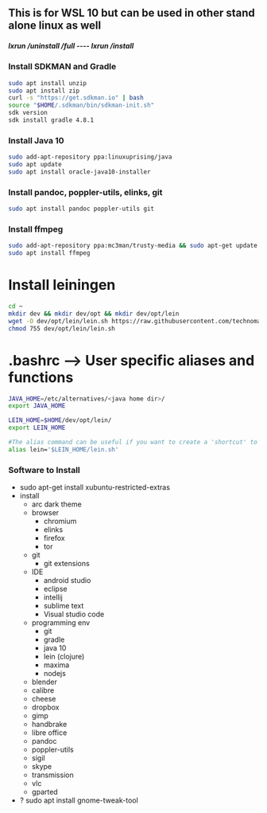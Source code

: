 ## This is for WSL 10 but can be used in other stand alone linux as well

##### lxrun /uninstall /full ---- lxrun /install

### Install SDKMAN and Gradle
```sh
sudo apt install unzip 
sudo apt install zip
curl -s "https://get.sdkman.io" | bash
source "$HOME/.sdkman/bin/sdkman-init.sh"
sdk version
sdk install gradle 4.8.1
```

### Install Java 10
```sh
sudo add-apt-repository ppa:linuxuprising/java
sudo apt update
sudo apt install oracle-java10-installer
```

### Install **pandoc, poppler-utils, elinks, git**
```sh
sudo apt install pandoc poppler-utils git
```

### Install ffmpeg
```sh
sudo add-apt-repository ppa:mc3man/trusty-media && sudo apt-get update && sudo apt-get dist-upgrade
sudo apt install ffmpeg
```

# Install leiningen
```sh
cd ~
mkdir dev && mkdir dev/opt && mkdir dev/opt/lein
wget -O dev/opt/lein/lein.sh https://raw.githubusercontent.com/technomancy/leiningen/stable/bin/lein
chmod 755 dev/opt/lein/lein.sh
```

# .bashrc --> User specific aliases and functions
```sh
JAVA_HOME=/etc/alternatives/<java home dir>/
export JAVA_HOME

LEIN_HOME=$HOME/dev/opt/lein/
export LEIN_HOME

#The alias command can be useful if you want to create a 'shortcut' to a command.
alias lein='$LEIN_HOME/lein.sh'
```


### Software to Install
- sudo apt-get install xubuntu-restricted-extras
- install
	- arc dark theme
	- browser
		- chromium
		- elinks
		- firefox
		- tor
	- git
		- git extensions
	- IDE
		- android studio
		- eclipse
		- intellij
		- sublime text
		- Visual studio code
	- programming env
		- git
		- gradle
		- java 10
		- lein (clojure)
		- maxima
		- nodejs
	- blender
	- calibre
	- cheese
	- dropbox
	- gimp
	- handbrake
	- libre office
	- pandoc
	- poppler-utils
	- sigil
	- skype
	- transmission
	- vlc
	- gparted
- ? sudo apt install gnome-tweak-tool
